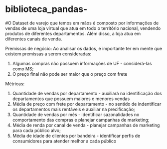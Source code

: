 # biblioteca_pandas-

#O Dataset de varejo que temos em mãos é composto por informações de vendas de uma loja virtual que atua em todo o território nacional, vendendo produtos de diferentes departamentos. Além disso, a loja atua em diferentes canais de venda.

Premissas de negócio:
Ao analisar os dados, é importante ter em mente que existem premissas a serem consideradas:
1. Algumas compras não possuem informações de UF - considerá-las como MS;
2. O preço final não pode ser maior que o preço com frete

Métricas:
1. Quantidade de vendas por departamento - auxiliará na identificação dos departamentos que possuem maiores e menores vendas
2. Média de preço com frete por departamento - no sentido de indentificar os departamentos mais rentáveis e auxiliar na precificação;
3. Quantidade de vendas por mês - identificar sazonalidades no comportamento das compras e planejar campanhas de marketing;
4. Média de renda por canal de venda - planejar campanhas de marketing para cada público alvo;
5. Média de idade de clientes por bandeira - identificar perfis de consumidores para atender melhor a cada público
